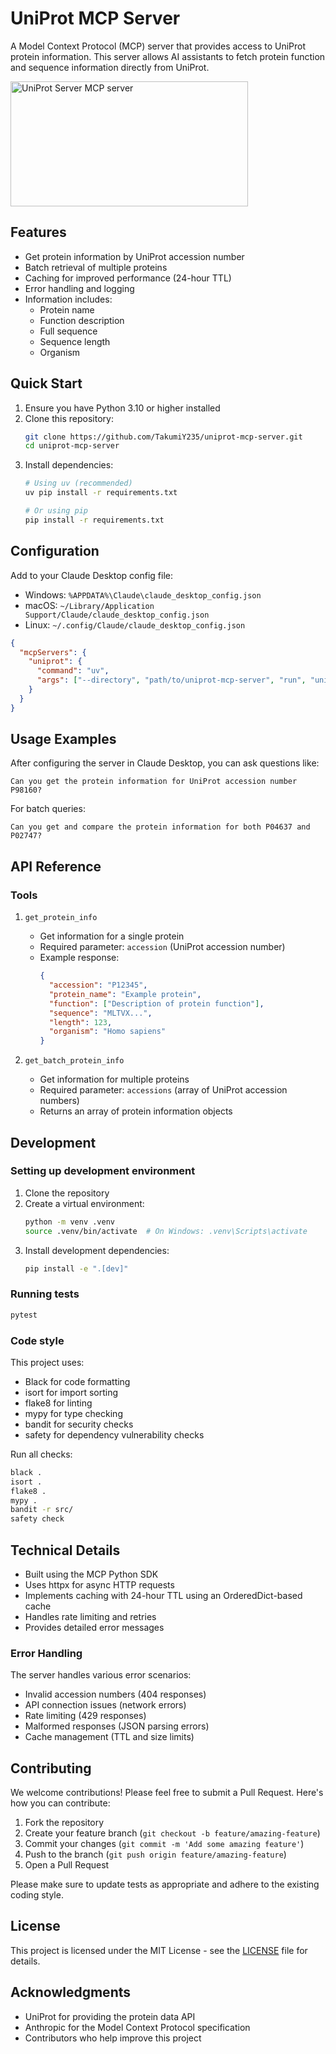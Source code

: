 # UniProt MCP Server

A Model Context Protocol (MCP) server that provides access to UniProt protein information. This server allows AI assistants to fetch protein function and sequence information directly from UniProt.

<a href="https://glama.ai/mcp/servers/ttjbai3lpx">
  <img width="380" height="200" src="https://glama.ai/mcp/servers/ttjbai3lpx/badge" alt="UniProt Server MCP server" />
</a>

## Features

- Get protein information by UniProt accession number
- Batch retrieval of multiple proteins
- Caching for improved performance (24-hour TTL)
- Error handling and logging
- Information includes:
  - Protein name
  - Function description
  - Full sequence
  - Sequence length
  - Organism

## Quick Start

1. Ensure you have Python 3.10 or higher installed
2. Clone this repository:
   ```bash
   git clone https://github.com/TakumiY235/uniprot-mcp-server.git
   cd uniprot-mcp-server
   ```
3. Install dependencies:
   ```bash
   # Using uv (recommended)
   uv pip install -r requirements.txt
   
   # Or using pip
   pip install -r requirements.txt
   ```

## Configuration

Add to your Claude Desktop config file:

- Windows: `%APPDATA%\Claude\claude_desktop_config.json`
- macOS: `~/Library/Application Support/Claude/claude_desktop_config.json`
- Linux: `~/.config/Claude/claude_desktop_config.json`

```json
{
  "mcpServers": {
    "uniprot": {
      "command": "uv",
      "args": ["--directory", "path/to/uniprot-mcp-server", "run", "uniprot-mcp-server"]
    }
  }
}
```

## Usage Examples

After configuring the server in Claude Desktop, you can ask questions like:

```
Can you get the protein information for UniProt accession number P98160?
```

For batch queries:

```
Can you get and compare the protein information for both P04637 and P02747?
```

## API Reference

### Tools

1. `get_protein_info`
   - Get information for a single protein
   - Required parameter: `accession` (UniProt accession number)
   - Example response:
     ```json
     {
       "accession": "P12345",
       "protein_name": "Example protein",
       "function": ["Description of protein function"],
       "sequence": "MLTVX...",
       "length": 123,
       "organism": "Homo sapiens"
     }
     ```

2. `get_batch_protein_info`
   - Get information for multiple proteins
   - Required parameter: `accessions` (array of UniProt accession numbers)
   - Returns an array of protein information objects

## Development

### Setting up development environment

1. Clone the repository
2. Create a virtual environment:
   ```bash
   python -m venv .venv
   source .venv/bin/activate  # On Windows: .venv\Scripts\activate
   ```
3. Install development dependencies:
   ```bash
   pip install -e ".[dev]"
   ```

### Running tests

```bash
pytest
```

### Code style

This project uses:
- Black for code formatting
- isort for import sorting
- flake8 for linting
- mypy for type checking
- bandit for security checks
- safety for dependency vulnerability checks

Run all checks:
```bash
black .
isort .
flake8 .
mypy .
bandit -r src/
safety check
```

## Technical Details

- Built using the MCP Python SDK
- Uses httpx for async HTTP requests
- Implements caching with 24-hour TTL using an OrderedDict-based cache
- Handles rate limiting and retries
- Provides detailed error messages

### Error Handling

The server handles various error scenarios:
- Invalid accession numbers (404 responses)
- API connection issues (network errors)
- Rate limiting (429 responses)
- Malformed responses (JSON parsing errors)
- Cache management (TTL and size limits)

## Contributing

We welcome contributions! Please feel free to submit a Pull Request. Here's how you can contribute:

1. Fork the repository
2. Create your feature branch (`git checkout -b feature/amazing-feature`)
3. Commit your changes (`git commit -m 'Add some amazing feature'`)
4. Push to the branch (`git push origin feature/amazing-feature`)
5. Open a Pull Request

Please make sure to update tests as appropriate and adhere to the existing coding style.

## License

This project is licensed under the MIT License - see the [LICENSE](LICENSE) file for details.

## Acknowledgments

- UniProt for providing the protein data API
- Anthropic for the Model Context Protocol specification
- Contributors who help improve this project